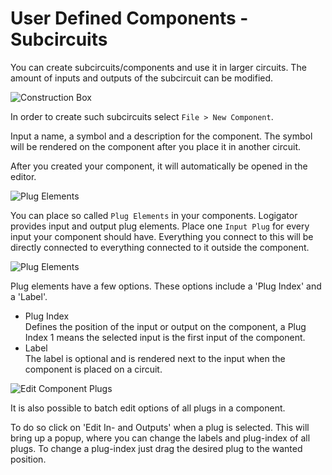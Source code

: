 # User Defined Components - Subcircuits

You can create subcircuits/components and use it in larger circuits. The amount of inputs and outputs of the subcircuit can be modified.

<div class="rows">

![Construction Box](assets/help/new-component.jpg)

<div class="margin-left">

In order to create such subcircuits select `File > New Component`.

Input a name, a symbol and a description for the component. The symbol will be rendered on the component after you place it in another circuit.

</div>
</div>

After you created your component, it will automatically be opened in the editor.

<div class="rows">

![Plug Elements](assets/help/plug-elements.PNG)

<div class="margin-left">

You can place so called `Plug Elements` in your components. Logigator provides input and output plug elements. Place one `Input Plug` for every input your component should have. Everything you connect to this will be directly connected to everything connected to it outside the component.

</div>
</div>

<div class="rows">

![Plug Elements](assets/help/input-settings.png)

<div class="margin-left">

Plug elements have a few options. These options include a 'Plug Index' and a 'Label'.

- Plug Index<br>
  Defines the position of the input or output on the component, a Plug Index 1 means the selected input is the first input of the component.
- Label<br>
  The label is optional and is rendered next to the input when the component is placed on a circuit.

</div>
</div>

<div class="rows">

![Edit Component Plugs](assets/help/edit-comp-plugs.png)

<div class="margin-left">

It is also possible to batch edit options of all plugs in a component.

To do so click on 'Edit In- and Outputs' when a plug is selected. This will bring up a popup, where you can change the labels and plug-index of all plugs. To change a plug-index just drag the desired plug to the wanted position.

</div>
</div>
